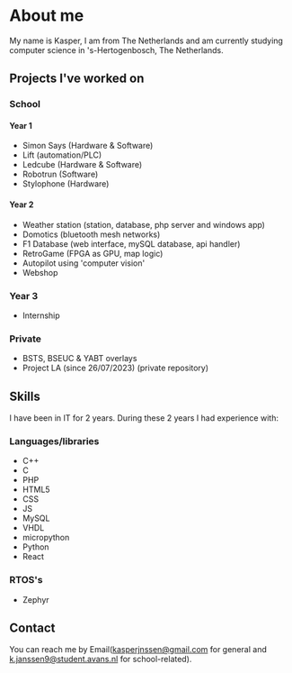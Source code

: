 # **About me**
My name is Kasper, I am from The Netherlands and am currently studying computer science in 's-Hertogenbosch, The Netherlands.

## Projects I've worked on
### School
#### Year 1
- Simon Says (Hardware & Software)
- Lift (automation/PLC)
- Ledcube (Hardware & Software)
- Robotrun (Software)
- Stylophone (Hardware)
#### Year 2
- Weather station (station, database, php server and windows app)
- Domotics (bluetooth mesh networks)
- F1 Database (web interface, mySQL database, api handler)
- RetroGame (FPGA as GPU, map logic)
- Autopilot using 'computer vision'
- Webshop

### Year 3
- Internship

### Private
- BSTS, BSEUC & YABT overlays
- Project LA (since 26/07/2023) (private repository)
 
<!-- ### Still a WIP -->
## **Skills**
I have been in IT for 2 years. During these 2 years I had experience with:
### Languages/libraries
- C++
- C
- PHP
- HTML5
- CSS
- JS
- MySQL
- VHDL
- micropython
- Python
- React
  
### RTOS's
- Zephyr
  
## Contact
You can reach me by Email(kasperjnssen@gmail.com for general and k.janssen9@student.avans.nl for school-related).

<!--## Stats
[![Anurag's GitHub stats](https://github-readme-stats.vercel.app/api?username=kasper201&show_icons=true&theme=transparent)](https://github.com/anuraghazra/github-readme-stats)

These are based of my public repositories :)-->
<!--
**kasper201/kasper201** is a ✨ _special_ ✨ repository because its `README.md` (this file) appears on your GitHub profile.

-->
